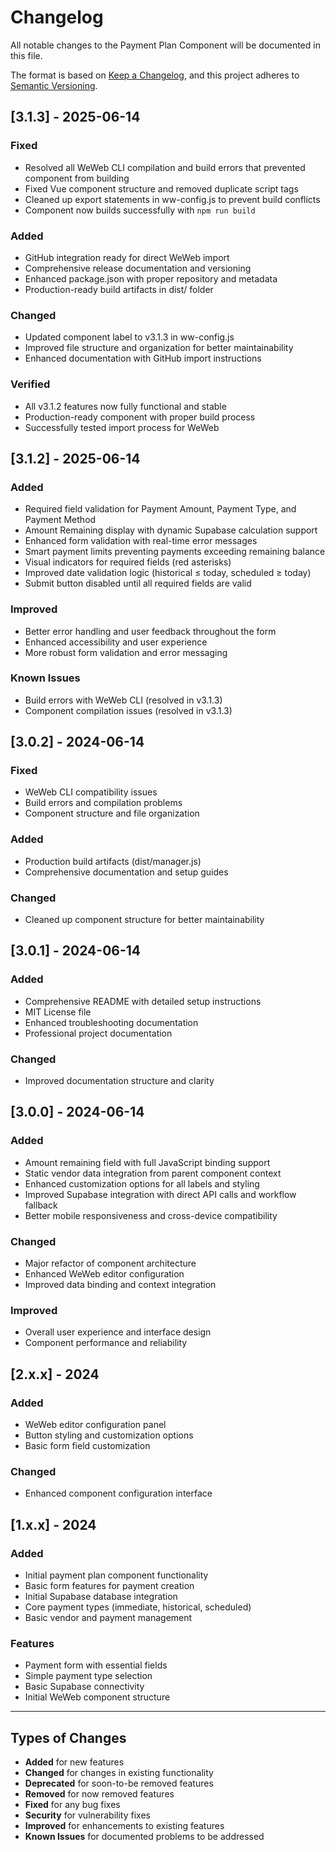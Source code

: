 # Changelog

All notable changes to the Payment Plan Component will be documented in this file.

The format is based on [Keep a Changelog](https://keepachangelog.com/en/1.0.0/),
and this project adheres to [Semantic Versioning](https://semver.org/spec/v2.0.0.html).

## [3.1.3] - 2025-06-14

### Fixed
- Resolved all WeWeb CLI compilation and build errors that prevented component from building
- Fixed Vue component structure and removed duplicate script tags
- Cleaned up export statements in ww-config.js to prevent build conflicts
- Component now builds successfully with `npm run build`

### Added
- GitHub integration ready for direct WeWeb import
- Comprehensive release documentation and versioning
- Enhanced package.json with proper repository and metadata
- Production-ready build artifacts in dist/ folder

### Changed
- Updated component label to v3.1.3 in ww-config.js
- Improved file structure and organization for better maintainability
- Enhanced documentation with GitHub import instructions

### Verified
- All v3.1.2 features now fully functional and stable
- Production-ready component with proper build process
- Successfully tested import process for WeWeb

## [3.1.2] - 2025-06-14

### Added
- Required field validation for Payment Amount, Payment Type, and Payment Method
- Amount Remaining display with dynamic Supabase calculation support
- Enhanced form validation with real-time error messages
- Smart payment limits preventing payments exceeding remaining balance
- Visual indicators for required fields (red asterisks)
- Improved date validation logic (historical ≤ today, scheduled ≥ today)
- Submit button disabled until all required fields are valid

### Improved
- Better error handling and user feedback throughout the form
- Enhanced accessibility and user experience
- More robust form validation and error messaging

### Known Issues
- Build errors with WeWeb CLI (resolved in v3.1.3)
- Component compilation issues (resolved in v3.1.3)

## [3.0.2] - 2024-06-14

### Fixed
- WeWeb CLI compatibility issues
- Build errors and compilation problems
- Component structure and file organization

### Added
- Production build artifacts (dist/manager.js)
- Comprehensive documentation and setup guides

### Changed
- Cleaned up component structure for better maintainability

## [3.0.1] - 2024-06-14

### Added
- Comprehensive README with detailed setup instructions
- MIT License file
- Enhanced troubleshooting documentation
- Professional project documentation

### Changed
- Improved documentation structure and clarity

## [3.0.0] - 2024-06-14

### Added
- Amount remaining field with full JavaScript binding support
- Static vendor data integration from parent component context
- Enhanced customization options for all labels and styling
- Improved Supabase integration with direct API calls and workflow fallback
- Better mobile responsiveness and cross-device compatibility

### Changed
- Major refactor of component architecture
- Enhanced WeWeb editor configuration
- Improved data binding and context integration

### Improved
- Overall user experience and interface design
- Component performance and reliability

## [2.x.x] - 2024

### Added
- WeWeb editor configuration panel
- Button styling and customization options
- Basic form field customization

### Changed
- Enhanced component configuration interface

## [1.x.x] - 2024

### Added
- Initial payment plan component functionality
- Basic form features for payment creation
- Initial Supabase database integration
- Core payment types (immediate, historical, scheduled)
- Basic vendor and payment management

### Features
- Payment form with essential fields
- Simple payment type selection
- Basic Supabase connectivity
- Initial WeWeb component structure

---

## Types of Changes

- **Added** for new features
- **Changed** for changes in existing functionality
- **Deprecated** for soon-to-be removed features
- **Removed** for now removed features
- **Fixed** for any bug fixes
- **Security** for vulnerability fixes
- **Improved** for enhancements to existing features
- **Known Issues** for documented problems to be addressed